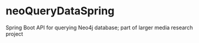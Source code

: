 # neoQueryDataSpring
 Spring Boot API for querying Neo4j database; part of larger media research project
